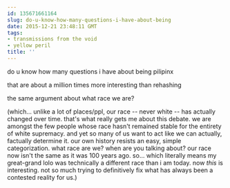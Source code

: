 ```yaml
---
id: 135671661164
slug: do-u-know-how-many-questions-i-have-about-being
date: 2015-12-21 23:48:11 GMT
tags:
- transmissions from the void
- yellow peril
title: ''
---
```


do u know how many questions i have about being pilipinx

that are about a million times more interesting than rehashing


the same argument about what race we are?

(which... unlike a lot of places/ppl, our race -- never white -- has actually changed over time. that's what really gets me about this debate. we are amongst the few people whose race hasn't remained stable for the entirety of white supremacy. and yet so many of us want to act like we can actually, factually determine it. our own history resists an easy, simple categorization. what race are we? when are you talking about? our race now isn't the same as it was 100 years ago. so... which literally means my great-grand lolo was technically a different race than i am today. now *this* is interesting. not so much trying to definitively fix what has always been a contested reality for us.)